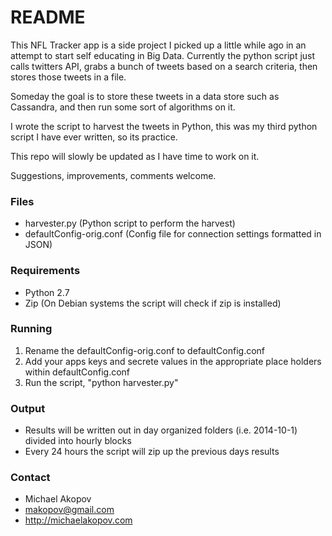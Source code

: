 # README #

This NFL Tracker app is a side project I picked up a little while ago in an attempt to start self educating in Big Data. Currently the python script just calls twitters API, grabs a bunch of tweets based on a search criteria, then stores those tweets in a file. 

Someday the goal is to store these tweets in a data store such as Cassandra, and then run some sort of algorithms on it.

I wrote the script to harvest the tweets in Python, this was my third python script I have ever written, so its practice.

This repo will slowly be updated as I have time to work on it.

Suggestions, improvements, comments welcome.

### Files ###

* harvester.py (Python script to perform the harvest)
* defaultConfig-orig.conf (Config file for connection settings formatted in JSON)

### Requirements ###

* Python 2.7
* Zip (On Debian systems the script will check if zip is installed)

### Running ###

1. Rename the defaultConfig-orig.conf to defaultConfig.conf
2. Add your apps keys and secrete values in the appropriate place holders within defaultConfig.conf
3. Run the script, "python harvester.py"

### Output ###
* Results will be written out in day organized folders (i.e. 2014-10-1)  divided into hourly blocks
* Every 24 hours the script will zip up the previous days results


### Contact ###

* Michael Akopov
* makopov@gmail.com
* http://michaelakopov.com
